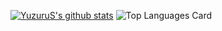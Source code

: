 [![YuzuruS's github stats](https://github-readme-stats.vercel.app/api?username=YuzuruS&show_icons=true&count_private=true)](https://github.com/anuraghazra/github-readme-stats)
![Top Languages Card](https://github-readme-stats.vercel.app/api/top-langs/?username=YuzuruS)
